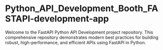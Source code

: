 # Python_API_Development_Booth_FASTAPI-development-app
Welcome to the FastAPI Python API Development project repository. This comprehensive repository demonstrates modern best practices for building robust, high-performance, and efficient APIs using FastAPI in Python.
